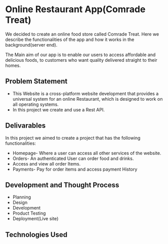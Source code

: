 # Online Restaurant App(Comrade Treat)

We decided to create an online food store called Comrade Treat. Here we describe the functionalities of the app and how it works in the background(server end).

The Main aim of our app is to enable our users to access affordable and delicious foods, to customers who want quality delivered straight to their homes.

## Problem Statement
<ul>
 <li>This Website is a cross-platform website development that provides a universal system for an online Restaurant, which is designed to work on all  operating systems.</li>
  <li>In this project we create and  use a Rest API.</li>
</ul>

## Delivarables
In this project we aimed to create a project that has the following functionalities:
<ul>
 <li>Homepage- Where a user can access all other services of the website.</li> 
 <li>Orders-  An authenticated User can order food and drinks.</li>
 <li>Access and view all order Items.</li>
 <li>Payments- Pay for order items and access payment History</li>
</ul>


## Development and Thought Process
<ul>
 <li>Planning</li>
 <li>Design</li>
 <li>Development</li>
 <li>Product Testing</li>
 <li>Deployment(Live site)</li>
</ul>

## Technologies Used
